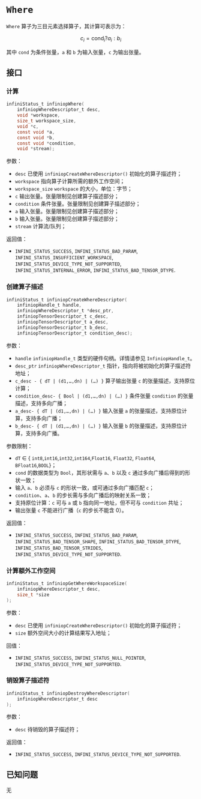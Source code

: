 # `Where`

`Where` 算子为三目元素选择算子，其计算可表示为：

$$
c_i = \text{cond}_i ? a_i : b_i
$$

其中 `cond` 为条件张量，`a` 和 `b` 为输入张量，`c` 为输出张量。

## 接口

### 计算

```c
infiniStatus_t infiniopWhere(
    infiniopWhereDescriptor_t desc,
    void *workspace,
    size_t workspace_size,
    void *c,
    const void *a,
    const void *b,
    const void *condition,
    void *stream);
```

 参数：

- `desc`
  已使用 `infiniopCreateWhereDescriptor()` 初始化的算子描述符；
- `workspace`
  指向算子计算所需的额外工作空间；
- `workspace_size`
  `workspace` 的大小，单位：字节；
- `c`
  输出张量。张量限制见创建算子描述部分；
- `condition`
  条件张量。张量限制见创建算子描述部分；
- `a`
  输入张量。张量限制见创建算子描述部分；
- `b`
  输入张量。张量限制见创建算子描述部分；
- `stream`
  计算流/队列；

返回值：

- `INFINI_STATUS_SUCCESS`, `INFINI_STATUS_BAD_PARAM`, `INFINI_STATUS_INSUFFICIENT_WORKSPACE`, `INFINI_STATUS_DEVICE_TYPE_NOT_SUPPORTED`, `INFINI_STATUS_INTERNAL_ERROR`, `INFINI_STATUS_BAD_TENSOR_DTYPE`.

### 创建算子描述

```c
infiniStatus_t infiniopCreateWhereDescriptor(
    infiniopHandle_t handle,
    infiniopWhereDescriptor_t *desc_ptr,
    infiniopTensorDescriptor_t c_desc,
    infiniopTensorDescriptor_t a_desc,
    infiniopTensorDescriptor_t b_desc,
    infiniopTensorDescriptor_t condition_desc);
```

 参数： 

- `handle`
  `infiniopHandle_t` 类型的硬件句柄。详情请参见 `InfiniopHandle_t`。
- `desc_ptr`
  `infiniopWhereDescriptor_t` 指针，指向将被初始化的算子描述符地址；
- `c_desc - { dT | (d1,…,dn) | (…) }`
  算子输出张量 `c` 的张量描述，支持原位计算；
- `condition_desc- { Bool | (d1,…,dn) | (…) }`
  条件张量 `condition` 的张量描述，支持多向广播；
- `a_desc- { dT | (d1,…,dn) | (…) }`
  输入张量 `a` 的张量描述，支持原位计算，支持多向广播；
- `b_desc- { dT | (d1,…,dn) | (…) }`
  输入张量 `b` 的张量描述，支持原位计算，支持多向广播。

参数限制：

- `dT` ∈ { `int8`,`int16`,`int32`,`int164`,`Float16`, `Float32`, `Float64`, `BFloat16`,`BOOL`}；
- `cond` 的数据类型为 `Bool`，其形状需与 `a`、`b` 以及 `c` 通过多向广播后得到的形状一致；
- 输入 `a`、`b` 必须与 `c` 的形状一致，或可通过多向广播匹配 `c`；
- `condition`、`a`、`b` 的步长需与多向广播后的映射关系一致；
- 支持原位计算：`c` 可与 `a` 或 `b` 指向同一地址，但不可与 `condition` 共址；
- 输出张量 `c` 不能进行广播（`c` 的步长不能含 0）。

返回值： 

- `INFINI_STATUS_SUCCESS`, `INFINI_STATUS_BAD_PARAM`, `INFINI_STATUS_BAD_TENSOR_SHAPE`, `INFINI_STATUS_BAD_TENSOR_DTYPE`, `INFINI_STATUS_BAD_TENSOR_STRIDES`, `INFINI_STATUS_DEVICE_TYPE_NOT_SUPPORTED`.

### 计算额外工作空间

```c
infiniStatus_t infiniopGetWhereWorkspaceSize(
    infiniopWhereDescriptor_t desc,
    size_t *size
);
```

 参数： 

- `desc`
  已使用 `infiniopCreateWhereDescriptor()` 初始化的算子描述符；
- `size`
  额外空间大小的计算结果写入地址；

回值：

- `INFINI_STATUS_SUCCESS`, `INFINI_STATUS_NULL_POINTER`, `INFINI_STATUS_DEVICE_TYPE_NOT_SUPPORTED`.

### 销毁算子描述符

```c
infiniStatus_t infiniopDestroyWhereDescriptor(
    infiniopWhereDescriptor_t desc
);
```

参数：

- `desc`
  待销毁的算子描述符；

返回值： 

- `INFINI_STATUS_SUCCESS`, `INFINI_STATUS_DEVICE_TYPE_NOT_SUPPORTED`.

## 已知问题

无

<!-- 链接 -->
[`InfiniopHandle_t`]: /infiniop/handle/README.md

[`INFINI_STATUS_SUCCESS`]: /common/status/README.md#INFINI_STATUS_SUCCESS
[`INFINI_STATUS_BAD_PARAM`]: /common/status/README.md#INFINI_STATUS_BAD_PARAM
[`INFINI_STATUS_INSUFFICIENT_WORKSPACE`]: /common/status/README.md#INFINI_STATUS_INSUFFICIENT_WORKSPACE
[`INFINI_STATUS_DEVICE_TYPE_NOT_SUPPORTED`]: /common/status/README.md#INFINI_STATUS_DEVICE_TYPE_NOT_SUPPORTED
[`INFINI_STATUS_INTERNAL_ERROR`]: /common/status/README.md#INFINI_STATUS_INTERNAL_ERROR
[`INFINI_STATUS_NULL_POINTER`]: /common/status/README.md#INFINI_STATUS_NULL_POINTER
[`INFINI_STATUS_BAD_TENSOR_SHAPE`]: /common/status/README.md#INFINI_STATUS_BAD_TENSOR_SHAPE
[`INFINI_STATUS_BAD_TENSOR_DTYPE`]: /common/status/README.md#INFINI_STATUS_BAD_TENSOR_DTYPE
[`INFINI_STATUS_BAD_TENSOR_STRIDES`]: /common/status/README.md#INFINI_STATUS_BAD_TENSOR_STRIDES

